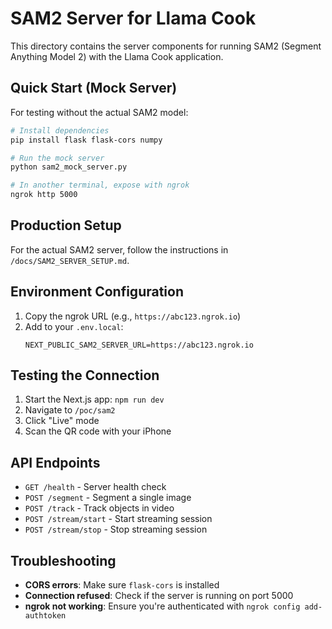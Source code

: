 # SAM2 Server for Llama Cook

This directory contains the server components for running SAM2 (Segment Anything Model 2) with the Llama Cook application.

## Quick Start (Mock Server)

For testing without the actual SAM2 model:

```bash
# Install dependencies
pip install flask flask-cors numpy

# Run the mock server
python sam2_mock_server.py

# In another terminal, expose with ngrok
ngrok http 5000
```

## Production Setup

For the actual SAM2 server, follow the instructions in `/docs/SAM2_SERVER_SETUP.md`.

## Environment Configuration

1. Copy the ngrok URL (e.g., `https://abc123.ngrok.io`)
2. Add to your `.env.local`:
   ```
   NEXT_PUBLIC_SAM2_SERVER_URL=https://abc123.ngrok.io
   ```

## Testing the Connection

1. Start the Next.js app: `npm run dev`
2. Navigate to `/poc/sam2`
3. Click "Live" mode
4. Scan the QR code with your iPhone

## API Endpoints

- `GET /health` - Server health check
- `POST /segment` - Segment a single image
- `POST /track` - Track objects in video
- `POST /stream/start` - Start streaming session
- `POST /stream/stop` - Stop streaming session

## Troubleshooting

- **CORS errors**: Make sure `flask-cors` is installed
- **Connection refused**: Check if the server is running on port 5000
- **ngrok not working**: Ensure you're authenticated with `ngrok config add-authtoken`